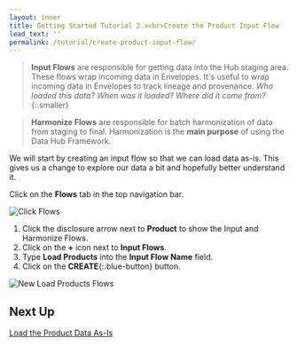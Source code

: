 ```yaml
---
layout: inner
title: Getting Started Tutorial 2.x<br>Create the Product Input Flow
lead_text: ''
permalink: /tutorial/create-product-input-flow/
---
```


> **Input Flows** are responsible for getting data into the Hub staging area. These flows wrap incoming data in Envelopes. It's useful to wrap incoming data in Envelopes to track lineage and provenance. _Who loaded this data? When was it loaded? Where did it come from?_{:.smaller}

> **Harmonize Flows** are responsible for batch harmonization of data from staging to final. Harmonization is the **main purpose** of using the Data Hub Framework.

We will start by creating an input flow so that we can load data as-is. This gives us a change to explore our data a bit and hopefully better understand it.

<i class="fa fa-hand-pointer-o"></i> Click on the **Flows** tab in the top navigation bar.

![Click Flows]({{site.baseurl}}/images/2x/click-flows-1.png)

1. <i class="fa fa-hand-pointer-o"></i> Click the disclosure arrow next to **Product** to show the Input and Harmonize Flows.
1. <i class="fa fa-hand-pointer-o"></i> Click on the **+** icon next to **Input Flows**.
1. Type **Load Products** into the **Input Flow Name** field.
1. <i class="fa fa-hand-pointer-o"></i> Click on the **CREATE**{:.blue-button} button.

![New Load Products Flows]({{site.baseurl}}/images/2x/create-load-product-flow.png)

## Next Up
[Load the Product Data As-Is](load-products-as-is.md)
